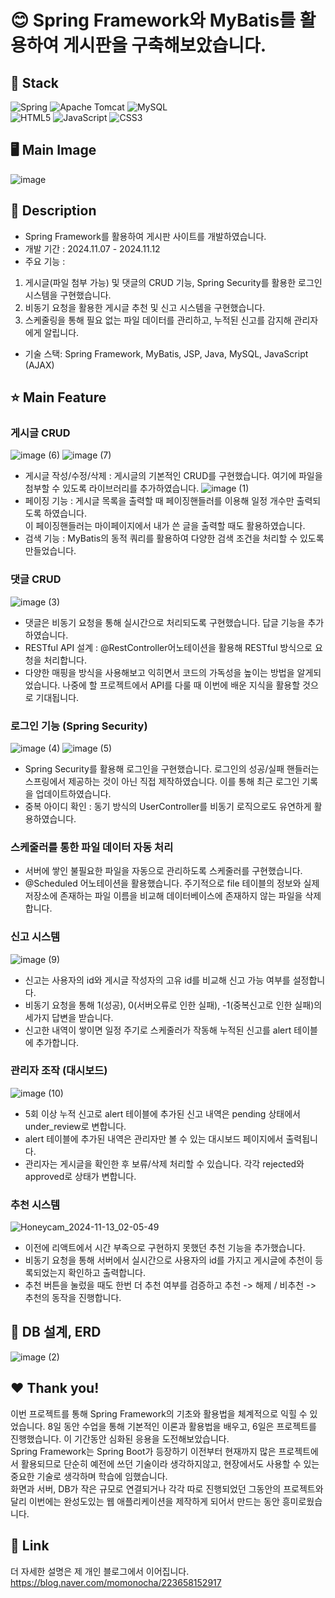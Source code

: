 # 😊 Spring Framework와 MyBatis를 활용하여 게시판을 구축해보았습니다. 
## 🔧 Stack
![Spring](https://img.shields.io/badge/spring-%236DB33F.svg?style=for-the-badge&logo=spring&logoColor=white)
![Apache Tomcat](https://img.shields.io/badge/apache%20tomcat-%23F8DC75.svg?style=for-the-badge&logo=apache-tomcat&logoColor=black)
![MySQL](https://img.shields.io/badge/mysql-4479A1.svg?style=for-the-badge&logo=mysql&logoColor=white)
<br>
![HTML5](https://img.shields.io/badge/html5-%23E34F26.svg?style=for-the-badge&logo=html5&logoColor=white)
![JavaScript](https://img.shields.io/badge/javascript-%23323330.svg?style=for-the-badge&logo=javascript&logoColor=%23F7DF1E)
![CSS3](https://img.shields.io/badge/css3-%231572B6.svg?style=for-the-badge&logo=css3&logoColor=white)

## 🖥️ Main Image
![image](https://github.com/user-attachments/assets/75f85027-cb60-4662-bde5-7e2d705fa924)

## 📖 Description  
- Spring Framework를 활용하여 게시판 사이트를 개발하였습니다.
- 개발 기간 : 2024.11.07 - 2024.11.12
- 주요 기능 : 
1. 게시글(파일 첨부 가능) 및 댓글의 CRUD 기능, Spring Security를 활용한 로그인 시스템을 구현했습니다. 
2. 비동기 요청을 활용한 게시글 추천 및 신고 시스템을 구현했습니다.
3. 스케줄링을 통해 필요 없는 파일 데이터를 관리하고, 누적된 신고를 감지해 관리자에게 알립니다. 
- 기술 스택: Spring Framework, MyBatis, JSP, Java, MySQL, JavaScript (AJAX)


## ⭐ Main Feature
### 게시글 CRUD
![image (6)](https://github.com/user-attachments/assets/deb736de-18ca-4fe6-8360-a31008a8077d)
![image (7)](https://github.com/user-attachments/assets/a47bd1a9-2ce0-4ef1-b85b-196629461917)
- 게시글 작성/수정/삭제 : 게시글의 기본적인 CRUD를 구현했습니다. 여기에 파일을 첨부할 수 있도록 라이브러리를 추가하였습니다. 
![image (1)](https://github.com/user-attachments/assets/2d4c90b9-3040-4c1f-86b8-46dcd6c0fe5f)
- 페이징 기능 : 게시글 목록을 출력할 때 페이징핸들러를 이용해 일정 개수만 출력되도록 하였습니다. 
<br> 이 페이징핸들러는 마이페이지에서 내가 쓴 글을 출력할 때도 활용하였습니다.  
- 검색 기능 : MyBatis의 동적 쿼리를 활용하여 다양한 검색 조건을 처리할 수 있도록 만들었습니다. 

### 댓글 CRUD
![image (3)](https://github.com/user-attachments/assets/d59db2c2-945f-4bb8-841f-853adec51a6a)
- 댓글은 비동기 요청을 통해 실시간으로 처리되도록 구현했습니다. 답글 기능을 추가하였습니다.
- RESTful API 설계 : @RestController어노테이션을 활용해 RESTful 방식으로 요청을 처리합니다.
- 다양한 매핑을 방식을 사용해보고 익히면서 코드의 가독성을 높이는 방법을 알게되었습니다. 나중에 할 프로젝트에서 API를 다룰 때 이번에 배운 지식을 활용할 것으로 기대됩니다. 

### 로그인 기능 (Spring Security)
![image (4)](https://github.com/user-attachments/assets/742f19e2-03cc-4e6a-82fc-ac72a793a3a1)
![image (5)](https://github.com/user-attachments/assets/be6bd058-4ee9-47d1-a68e-44bff7fea32c)
- Spring Security를 활용해 로그인을 구현했습니다. 로그인의 성공/실패 핸들러는 스프링에서 제공하는 것이 아닌 직접 제작하였습니다. 이를 통해 최근 로그인 기록을 업데이트하였습니다. 
- 중복 아이디 확인 : 동기 방식의 UserController를 비동기 로직으로도 유연하게 활용하였습니다.

### 스케줄러를 통한 파일 데이터 자동 처리
- 서버에 쌓인 불필요한 파일을 자동으로 관리하도록 스케줄러를 구현했습니다.
- @Scheduled 어노테이션을 활용했습니다. 주기적으로 file 테이블의 정보와 실제 저장소에 존재하는 파일 이름을 비교해 데이터베이스에 존재하지 않는 파일을 삭제합니다. 

### 신고 시스템 
![image (9)](https://github.com/user-attachments/assets/174166db-57c2-407d-888a-6a47464368af)
- 신고는 사용자의 id와 게시글 작성자의 고유 id를 비교해 신고 가능 여부를 설정합니다. 
- 비동기 요청을 통해 1(성공), 0(서버오류로 인한 실패), -1(중복신고로 인한 실패)의 세가지 답변을 받습니다.
- 신고한 내역이 쌓이면 일정 주기로 스케줄러가 작동해 누적된 신고를 alert 테이블에 추가합니다. 

### 관리자 조작 (대시보드)
![image (10)](https://github.com/user-attachments/assets/fac84d12-dd3c-4e16-bc86-a404e7ea8f7c)
- 5회 이상 누적 신고로 alert 테이블에 추가된 신고 내역은 pending 상태에서 under_review로 변합니다.
- alert 테이블에 추가된 내역은 관리자만 볼 수 있는 대시보드 페이지에서 출력됩니다.
- 관리자는 게시글을 확인한 후 보류/삭제 처리할 수 있습니다. 각각 rejected와 approved로 상태가 변합니다.

### 추천 시스템
![Honeycam_2024-11-13_02-05-49](https://github.com/user-attachments/assets/c7352277-41af-453c-9d6e-e551ae17db51)
- 이전에 리액트에서 시간 부족으로 구현하지 못했던 추천 기능을 추가했습니다.
- 비동기 요청을 통해 서버에서 실시간으로 사용자의 id를 가지고 게시글에 추천이 등록되었는지 확인하고 출력합니다.
- 추천 버튼을 눌렀을 때도 한번 더 추천 여부를 검증하고 추천 -> 해제 / 비추천 -> 추천의 동작을 진행합니다.

## 💾 DB 설계, ERD
![image (2)](https://github.com/user-attachments/assets/bb1fc59d-490e-4403-8896-6efd216a7a43)


## ❤️ Thank you!
이번 프로젝트를 통해 Spring Framework의 기초와 활용법을 체계적으로 익힐 수 있었습니다. 8일 동안 수업을 통해 기본적인 이론과 활용법을 배우고, 6일은 프로젝트를 진행했습니다. 이 기간동안 심화된 응용을 도전해보았습니다. <br>
Spring Framework는 Spring Boot가 등장하기 이전부터 현재까지 많은 프로젝트에서 활용되므로 단순히 예전에 쓰던 기술이라 생각하지않고, 현장에서도 사용할 수 있는 중요한 기술로 생각하며 학습에 임했습니다. <br>
화면과 서버, DB가 작은 규모로 연결되거나 각각 따로 진행되었던 그동안의 프로젝트와 달리 이번에는 완성도있는 웹 애플리케이션을 제작하게 되어서 만드는 동안 흥미로웠습니다.


## 📌 Link  
더 자세한 설명은 제 개인 블로그에서 이어집니다. <br>
https://blog.naver.com/momonocha/223658152917

